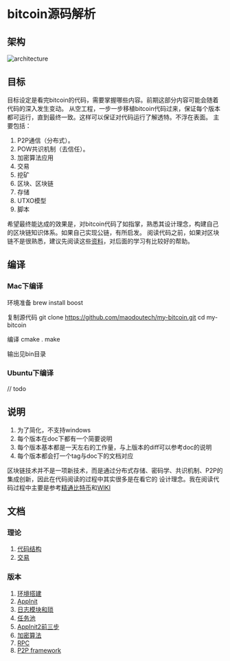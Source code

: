 # bitcoin源码解析

## 架构
![architecture](https://github.com/maodoutech/my-bitcoin/blob/master/res/architecture.png)

## 目标
目标设定是看完bitcoin的代码，需要掌握哪些内容。前期这部分内容可能会随着代码的深入发生变动。
从空工程，一步一步移植bitcoin代码过来，保证每个版本都可运行，直到最终一致。这样可以保证对代码运行了解透特。不浮在表面。
主要包括：
1.	P2P通信（分布式）。
2.	POW共识机制（去信任）。
3.	加密算法应用
4.	交易
5.	挖矿
6.	区块、区块链
7.	存储
8.	UTXO模型
9.	脚本

希望最终能达成的效果是，对bitcoin代码了如指掌，熟悉其设计理念，构建自己的区块链知识体系。如果自己实现公链，有所启发。
阅读代码之前，如果对区块链不是很熟悉，建议先阅读这些[资料](https://github.com/maodoutech/my-bitcoin/tree/master/doc/res.md)，对后面的学习有比较好的帮助。

## 编译
### Mac下编译
环境准备
brew install boost

复制源代码
git clone https://github.com/maodoutech/my-bitcoin.git
cd my-bitcoin

编译
cmake .
make

输出见bin目录

### Ubuntu下编译
// todo

## 说明
1. 为了简化，不支持windows
2. 每个版本在doc下都有一个简要说明
3. 每个版本基本都是一天左右的工作量，与上版本的diff可以参考doc的说明
4. 每个版本都会打一个tag与doc下的文档对应

区块链技术并不是一项新技术，而是通过分布式存储、密码学、共识机制、P2P的集成创新，因此在代码阅读的过程中其实很多是在看它的
设计理念。我在阅读代码过程中主要是参考[精通比特币](http://book.8btc.com/masterbitcoin2cn)和[WIKI](https://en.bitcoin.it/wiki/Main_Page)

## 文档

### 理论
1. [代码结构](https://github.com/maodoutech/my-bitcoin/tree/master/doc/overview.md)
2. [交易](https://github.com/maodoutech/my-bitcoin/tree/master/doc/theory_transaction.md)

### 版本

1. [环境搭建](https://github.com/maodoutech/my-bitcoin/blob/master/doc/v1.md)
2. [AppInit](https://github.com/maodoutech/my-bitcoin/blob/master/doc/v2.md)
3. [日志模块和琐](https://github.com/maodoutech/my-bitcoin/blob/master/doc/v3.md)
4. [任务池](https://github.com/maodoutech/my-bitcoin/blob/master/doc/v4.md)
5. [AppInit2前三步](https://github.com/maodoutech/my-bitcoin/blob/master/doc/v5.md)
6. [加密算法](https://github.com/maodoutech/my-bitcoin/blob/master/doc/v6.md)
7. [RPC](https://github.com/maodoutech/my-bitcoin/blob/master/doc/v7.md)
8. [P2P framework](https://github.com/maodoutech/my-bitcoin/blob/master/doc/v8.md)
